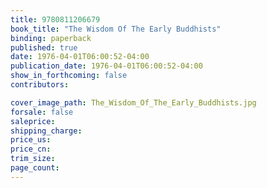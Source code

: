 ```yaml
---
title: 9780811206679
book_title: "The Wisdom Of The Early Buddhists"
binding: paperback
published: true
date: 1976-04-01T06:00:52-04:00
publication_date: 1976-04-01T06:00:52-04:00
show_in_forthcoming: false
contributors:

cover_image_path: The_Wisdom_Of_The_Early_Buddhists.jpg
forsale: false
saleprice:
shipping_charge:
price_us:
price_cn:
trim_size:
page_count:
---
```


